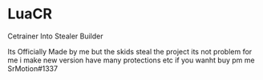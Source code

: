 # LuaCR
Cetrainer Into Stealer Builder

Its Officially Made by me but the skids steal the project
its not problem for me i make new version have many protections etc 
if you wanht buy pm me SrMotion#1337
